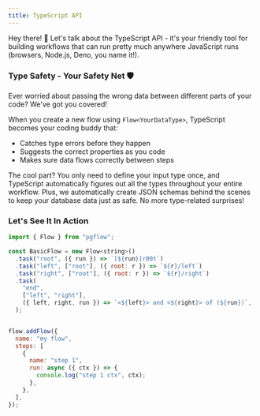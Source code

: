 ```yaml
---
title: TypeScript API
---
```


Hey there! 👋 Let's talk about the TypeScript API - it's your friendly tool for building workflows that can run pretty much anywhere JavaScript runs (browsers, Node.js, Deno, you name it!).

### Type Safety - Your Safety Net 🛡️

Ever worried about passing the wrong data between different parts of your code? We've got you covered!

When you create a new flow using `Flow<YourDataType>`, TypeScript becomes your coding buddy that:

- Catches type errors before they happen
- Suggests the correct properties as you code
- Makes sure data flows correctly between steps

The cool part? You only need to define your input type once, and TypeScript automatically figures out all the types throughout your entire workflow. Plus, we automatically create JSON schemas behind the scenes to keep your database data just as safe. No more type-related surprises!

### Let's See It In Action

```js
import { Flow } from "pgflow";

const BasicFlow = new Flow<string>()
  .task("root", ({ run }) => `[${run}]r00t`)
  .task("left", ["root"], ({ root: r }) => `${r}/left`)
  .task("right", ["root"], ({ root: r }) => `${r}/right`)
  .task(
    "end",
    ["left", "right"],
    ({ left, right, run }) => `<${left}> and <${right}> of (${run})`,
  );


flow.addFlow({
  name: "my flow",
  steps: [
    {
      name: "step 1",
      run: async ({ ctx }) => {
        console.log("step 1 ctx", ctx);
      },
    },
  ],
});
```
